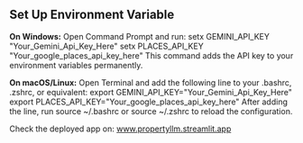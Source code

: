 ## Set Up Environment Variable

**On Windows:**
Open Command Prompt and run:
setx GEMINI_API_KEY "Your_Gemini_Api_Key_Here"
setx PLACES_API_KEY "Your_google_places_api_key_here"
This command adds the API key to your environment variables permanently.

**On macOS/Linux:**
Open Terminal and add the following line to your .bashrc, .zshrc, or equivalent:
export GEMINI_API_KEY="Your_Gemini_Api_Key_Here"
export PLACES_API_KEY="Your_google_places_api_key_here"
After adding the line, run source ~/.bashrc or source ~/.zshrc to reload the configuration.

Check the deployed app on: www.propertyllm.streamlit.app
